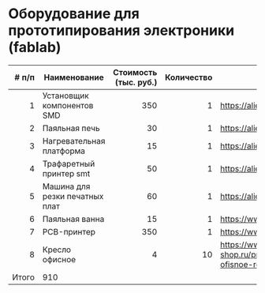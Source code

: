 # Оборудование для прототипирования электроники (fablab)

| # п/п | Наименование | Стоимость (тыс. руб.) | Количество | Ссылка на образец |
| -----:| ------------ | ---------------------:| ----------:| ----------------- |
| 1 | Установщик компонентов SMD | 350 | 1 | https://aliexpress.ru/item/33023447774.html |
| 2 | Паяльная печь | 30 | 1 | https://aliexpress.ru/item/33038668931.html |
| 3 | Нагревательная платформа | 15 | 1 | https://aliexpress.ru/item/32961474325.html |
| 4 | Трафаретный принтер smt | 50 | 1 | https://aliexpress.ru/item/32834553327.html |
| 5 | Mашина для резки печатных плат| 60 | 1 | https://aliexpress.ru/item/33009090193.html |
| 6 | Паяльная ванна | 15 | 1 | https://www.aliexpress.com/item/33008694662.html |
| 7 | PCB-принтер | 350 | 1 | https://www.voltera.io/store/v-one |
| 8 | Кресло офисное | 4 | 10 | https://www.dns-shop.ru/product/6137f29323f83330/kreslo-ofisnoe-recardo-smart-60-cernyj/ |
| Итого | 910 | 
